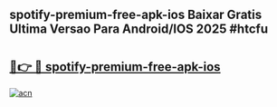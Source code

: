 ## spotify-premium-free-apk-ios Baixar Gratis Ultima Versao Para Android/IOS 2025 #htcfu

# <h2><a href="https://ainizakaria.my?title=spotify-premium-free-apk-ios&ref=20M">🔗👉 🔴 spotify-premium-free-apk-ios</a></h2>

[![acn](https://github.com/user-attachments/assets/0f9c940e-d8b0-45ae-aac7-cd30a18b3e1c)](https://ainizakaria.my?title=spotify-premium-free-apk-ios&ref=20M)

